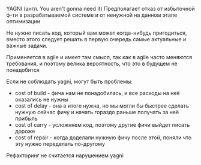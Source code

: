 YAGNI (англ. You aren't gonna need it)
Предполагает отказ от избыточной ф-ти в разрабатываемой системе и от ненужной на данном этапе оптимизации

Не нужно писать код, который вам может когда-нибудь пригодиться,
вместо этого следует решать в первую очередь самые актуальные и важные задачи.

Применяется в agile и имеет там смысл, так как в agile часто меняются требования,
и поэтому велика вероятность, что это в будущем не понадобится

Если не соблюдать yagni, могут быть проблемы:
- cost of build - фича нам не понадобилась, и все расходы на неё оказались не нужны
- cost of delay - она в итоге нужна, но мы могли бы быстрее сделать нужную сейчас фичу и
начать гораздо раньше получать за неё прибыль
- cost of carry - усложняем код, поэтому другие фичи выйдет писать дороже
- cost of repair - когда доделали нужную фичу после этой, поняли что эту нужно переделать по-другому

Рефакторинг не считается нарушением yagni

